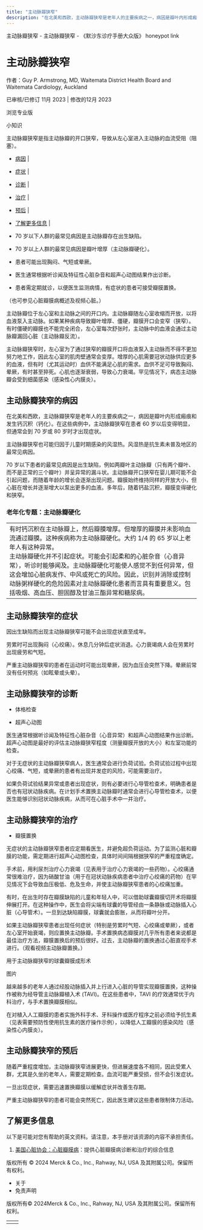 ```yaml
---
title: "主动脉瓣狭窄"
description: "在北美和西欧，主动脉瓣狭窄是老年人的主要疾病之一，病因是瓣叶内形成瘢痕和发生钙沉积（钙化）。在这些病例中，主动脉瓣狭窄在患者 60 岁以后变得明显，但通常会到 70 岁或 80 岁时才出现症状。"
---
```


﻿主动脉瓣狭窄 \- 主动脉瓣狭窄 \- 《默沙东诊疗手册大众版》 honeypot link

# 主动脉瓣狭窄

作者：Guy P. Armstrong, MD, Waitemata District Health Board and Waitemata Cardiology,
Auckland

已审核/已修订 11月 2023 \| 修改的12月 2023

浏览专业版

小知识

主动脉瓣狭窄是指主动脉瓣的开口狭窄，导致从左心室进入主动脉的血流受阻（阻塞）。

- [病因](#病因_v720432_zh) \|
- [症状](#症状_v720447_zh) \|
- [诊断](#诊断_v26441784_zh) \|
- [治疗](#治疗_v720457_zh) \|
- [预后](#预后_v86116065_zh) \|
- [了解更多信息](#了解更多信息_v54782102_zh) \|

- 70 岁以下人群的最常见病因是主动脉瓣存在出生缺陷。

- 70 岁以上人群的最常见病因是瓣叶增厚（主动脉瓣硬化）。

- 患者可能出现胸闷、气短或晕厥。

- 医生通常根据听诊闻及特征性心脏杂音和超声心动图结果作出诊断。

- 患者需定期就诊，以便医生监测病情，有症状的患者可接受瓣膜置换。


（也可参见心脏瓣膜病概述及视频心脏。）

主动脉瓣位于左心室和主动脉之间的开口内。主动脉瓣随左心室收缩而开放，以将血液泵入主动脉。如果某种疾病导致瓣叶增厚、僵硬，瓣膜开口会变窄（狭窄）。有时僵硬的瓣膜也不能完全闭合，左心室每次舒张时，主动脉中的血液会通过主动脉瓣漏回心脏（主动脉瓣反流）。

主动脉瓣狭窄时，左心室为了通过狭窄的瓣膜开口将血液泵入主动脉而不得不更加努力地工作，因此左心室的肌肉壁通常会变厚。增厚的心肌需要冠状动脉供应更多的血液，但有时（尤其运动时）血供不能满足心肌的需求。血供不足可导致胸闷、晕厥，有时甚至猝死。心肌也逐渐衰弱，导致心力衰竭。罕见情况下，病态主动脉瓣会受到细菌感染（感染性心内膜炎）。

## 主动脉瓣狭窄的病因

在北美和西欧，主动脉瓣狭窄是老年人的主要疾病之一，病因是瓣叶内形成瘢痕和发生钙沉积（钙化）。在这些病例中，主动脉瓣狭窄在患者 60 岁以后变得明显，但通常会到 70 岁或 80 岁时才出现症状。

主动脉瓣狭窄也可能归因于儿童时期感染的风湿热。风湿热是抗生素未普及地区的最常见病因。

70 岁以下患者的最常见病因是出生缺陷，例如两瓣叶主动脉瓣（只有两个瓣叶、而不是正常的三个瓣叶）并呈异常的漏斗状。主动脉瓣开口狭窄在婴儿期可能不会引起问题，而随着年龄的增长会逐渐出现问题。瓣膜始终维持同样的开放大小，但心脏在增长并逐渐增大以泵出更多的血液。多年后，随着钙盐沉积，瓣膜变得硬化和狭窄。

### 老年化专题：主动脉瓣硬化

|     |
| --- |
| 有时钙沉积在主动脉瓣上，然后瓣膜增厚。但增厚的瓣膜并未影响血流通过瓣膜。这种疾病称为主动脉瓣硬化。大约 1/4 的 65 岁以上老年人有这种异常。<br>主动脉瓣硬化并不引起症状。可能会引起柔和的心脏杂音（心音异常），听诊时能够闻及。主动脉瓣硬化可能使人感觉不到任何异常，但这会增加心脏病发作、中风或死亡的风险。因此，识别并消除或控制动脉粥样硬化的危险因素对主动脉瓣硬化患者而言具有重要意义。包括吸烟、高血压、胆固醇及甘油三酯异常和糖尿病。 |

## 主动脉瓣狭窄的症状

因出生缺陷而出现主动脉瓣狭窄可能不会出现症状直至成年。

劳累时可出现胸闷（心绞痛）。休息几分钟后症状消退。心力衰竭病人会在劳累时出现疲劳和气短。

严重主动脉瓣狭窄的患者在运动时可能出现晕厥，因为血压会突然下降。晕厥前常没有任何预兆（如眩晕或头晕）。

## 主动脉瓣狭窄的诊断

- 体格检查

- 超声心动图


医生通常根据听诊闻及特征性心脏杂音（心音异常）和超声心动图结果作出诊断。超声心动图是最好的评估主动脉瓣狭窄程度（测量瓣膜开放的大小）和左室功能的检查。

对于无症状的主动脉瓣狭窄病人，医生通常会进行负荷试验。负荷试验过程中出现心绞痛、气短，或晕厥的患者有出现并发症的风险，可能需要治疗。

如果负荷试验结果异常或患者出现症状，则有必要进行心导管检查术，明确患者是否也有冠状动脉疾病。在计划手术置换主动脉瓣时通常会进行心导管检查术，以便医生能够识别冠状动脉疾病，从而可在心脏手术中一并治疗。

## 主动脉瓣狭窄的治疗

- 瓣膜置换


无症状的主动脉瓣狭窄患者应定期看医生，并避免超负荷运动。为了监测心脏和瓣膜的功能，需定期进行超声心动图检查，具体时间间隔根据狭窄的严重程度确定。

手术前，用利尿剂治疗心力衰竭（见表用于治疗心力衰竭的一些药物）。心绞痛通常很难治疗，因为硝酸甘油（用于在冠状动脉疾病患者中治疗心绞痛的药物）在罕见情况下会导致血压极低、危及生命，并使主动脉瓣狭窄患者的心绞痛加重。

有时，在出生时存在瓣膜缺陷的儿童和年轻人中，可以借助球囊瓣膜切开术将瓣膜伸展打开。在这种操作中，医生会将尖端有球囊的导管经由一条静脉或动脉插入心脏（心导管术）。一旦到达缺陷瓣膜，球囊就会膨胀，从而将瓣叶分开。

如果主动脉瓣狭窄患者出现任何症状（特别是劳累时气短、心绞痛或晕厥），或者左心室开始衰竭，则应置换主动脉瓣。手术置换病态瓣膜对几乎所有患者来说都是最佳治疗方法，瓣膜置换后的预后很好。过去，主动脉瓣的置换通过心脏直视手术进行。（观看视频主动脉瓣置换。）

用于主动脉瓣狭窄的球囊瓣膜成形术



图片

越来越多的老年人通过经股动脉插入并上行进入心脏的导管实现瓣膜置换，这种操作被称为经导管主动脉瓣植入术 (TAVI)。在这些患者中，TAVI 的疗效通常优于内科治疗，与手术置换瓣膜相似。

在对植入人工瓣膜的患者实施外科手术、牙科操作或医疗程序之前必须给予抗生素（见表需要预防性使用抗生素的医疗操作示例），以降低人工瓣膜的感染风险（感染性心内膜炎）。

## 主动脉瓣狭窄的预后

随着严重程度增加，主动脉瓣狭窄进展更快，但进展速度各不相同，因此受累人群，尤其是久坐的老年人，需要定期检查。血流可能严重受损，但不会引发症状。

一旦出现症状，需要迅速置换瓣膜以缓解症状并改善生存期。

严重主动脉瓣狭窄的患者可能会突然死亡，因此医生建议这些患者限制体力活动。

## 了解更多信息

以下是可能对您有帮助的英文资料。请注意，本手册对该资源的内容不承担责任。

1. [美国心脏协会：心脏瓣膜病](https://www.heart.org/en/health-topics/heart-valve-problems-and-disease)：提供心脏瓣膜病诊断和治疗的综合信息




版权所有 © 2024
Merck & Co., Inc., Rahway, NJ, USA 及其附属公司。保留所有权利。

- 关于
- 免责声明

版权所有© 2024Merck & Co., Inc., Rahway, NJ, USA 及其附属公司。保留所有权利。

|     |     |
| --- | --- |
|  |  |